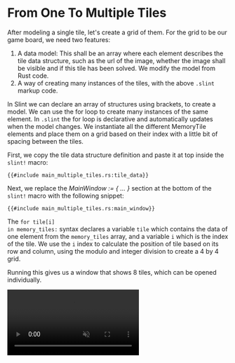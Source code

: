 # From One To Multiple Tiles

After modeling a single tile, let's create a grid of them. For the grid to be our game board, we need two features:

1. A data model: This shall be an array where each element describes the tile data structure, such as the
   url of the image, whether the image shall be visible and if this tile has been solved. We modify the model
   from Rust code.
1. A way of creating many instances of the tiles, with the above `.slint` markup code.

In Slint we can declare an array of structures using brackets, to create a model. We can use the <span class="hljs-keyword">for</span> loop
to create many instances of the same element. In `.slint` the for loop is declarative and automatically updates when
the model changes. We instantiate all the different <span class="hljs-title">MemoryTile</span> elements and place them on a grid based on their
index with a little bit of spacing between the tiles.

First, we copy the tile data structure definition and paste it at top inside the `slint!` macro:

```slint
{{#include main_multiple_tiles.rs:tile_data}}
```

Next, we replace the *<span class="hljs-title">MainWindow</span> := { ... }* section at the bottom of the `slint!` macro with the following snippet:

```slint
{{#include main_multiple_tiles.rs:main_window}}
```

The <code><span class="hljs-keyword">for</span> tile\[i\] <span class="hljs-keyword">in</span> memory_tiles:</code> syntax declares a variable `tile` which contains the data of one element from the `memory_tiles` array,
and a variable `i` which is the index of the tile. We use the `i` index to calculate the position of tile based on its row and column,
using the modulo and integer division to create a 4 by 4 grid.

Running this gives us a window that shows 8 tiles, which can be opened individually.

<video autoplay loop muted playsinline src="https://slint-ui.com/blog/memory-game-tutorial/from-one-to-multiple-tiles.mp4"></video>
